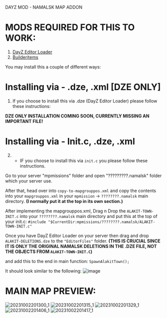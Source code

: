 DAYZ MOD - NAMALSK MAP ADDON

# MODS REQUIRED FOR THIS TO WORK:

1. [DayZ Editor Loader](https://steamcommunity.com/workshop/filedetails/?id=2276010135)
2. [Builderitems](https://steamcommunity.com/sharedfiles/filedetails/?id=1565871491&searchtext=Builderitems)


You may install this a couple of different ways:

# Installing via - .dze, .xml [DZE ONLY]
1. If you choose to install this via .dze (DayZ Editor Loader) please follow these instructions:

**DZE ONLY INSTALLATION COMING SOON, CURRENTLY MISSING AN IMPORTANT FILE!**

# Installing via - Init.c, .dze, .xml
2.  - IF you choose to install this via `init.c` you please follow these instructions.

Go to your server "mpmissions" folder and open "?????????.namalsk" folder which your server use.

After that, head over into `copy-to-mapgrouppos.xml` and copy the contents into your `mapgrouppos.xml` in your `mpmission` -> `????????.namalsk` main directory. **(I normally put it at the top in its own section.)**

After implementing the mapgrouppos.xml, Drag n Drop the `ALAKIT-TOWN-INIT.c` into your `????????.namalsk` main directory and put this at the top of your init.c: 
`#include "$CurrentDir:mpmissions/????????.namalsk/ALAKIT-TOWN-INIT.c"`

Once you have DayZ Editor Loader on your server then drag and drop `ALAKIT-DELETIONS.dze` to the `"EditorFiles"` folder. **(THIS IS CRUCIAL SINCE IT IS ONLY THE ORIGINAL NAMALSK DELETIONS IN THE .DZE FILE, NOT THE OBJECTS FROM `ALAKIT-TOWN-INIT.C`)**

and add this to the end in main function: `SpawnAlakitTown();`

It should look similar to the following:
![image](https://github.com/Jack-Modifications/refactored-octo-happiness/assets/102194777/cc68c2e8-88c4-4f36-885b-6ab5f0b625c2)



# MAIN MAP PREVIEW:

![20231002201300_1](https://github.com/Jack-Modifications/Alakit-Town/assets/102194777/c31cdc4e-0ade-4a73-9eaa-bdf71ded0871)
![20231002201315_1](https://github.com/Jack-Modifications/Alakit-Town/assets/102194777/0d72893c-2083-4a5d-89c7-d09083fceff9)
![20231002201329_1](https://github.com/Jack-Modifications/Alakit-Town/assets/102194777/a09d27e6-5dd1-4f1d-9d0b-ea8a887fe37b)
![20231002201406_1](https://github.com/Jack-Modifications/Alakit-Town/assets/102194777/baba038c-9336-4f8e-a4f5-afb92ffedf29)
![20231002201417_1](https://github.com/Jack-Modifications/Alakit-Town/assets/102194777/cf9333fe-f8a0-4b2a-aeca-2db5af5456ce)


